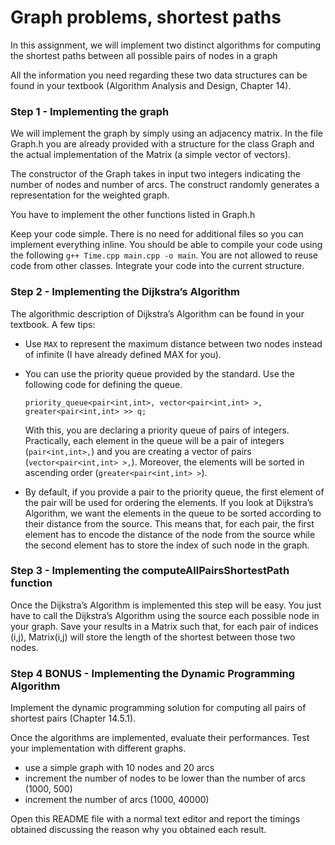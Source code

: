 # Graph problems, shortest paths

In this assignment, we will implement two distinct algorithms for computing the shortest paths between all possible pairs of nodes in a graph

All the information you need regarding these two data structures can be found in your textbook (Algorithm Analysis and Design, Chapter 14).

### Step 1 - Implementing the graph

We will implement the graph by simply using an adjacency matrix. In the file Graph.h you are already provided with a structure for the class Graph and the actual implementation of the Matrix (a simple vector of vectors).

The constructor of the Graph takes in input two integers indicating the number of nodes and number of arcs.
The construct randomly generates a representation for the weighted graph.

You have to implement the other functions listed in Graph.h

Keep your code simple.
There is no need for additional files so you can implement everything inline. You should be able to compile your code using the following `g++ Time.cpp main.cpp -o main`.
You are not allowed to reuse code from other classes. Integrate your code into the current structure.

### Step 2 - Implementing the Dijkstra’s Algorithm

The algorithmic description of Dijkstra’s Algorithm can be found in your textbook. A few tips:

- Use `MAX` to represent the maximum distance between two nodes instead of infinite (I have already defined MAX for you).
- You can use the priority queue provided by the standard. Use the following code for defining the queue.

  `priority_queue<pair<int,int>, vector<pair<int,int> >,  greater<pair<int,int> >> q;`

  With this, you are declaring a priority queue of pairs of integers. Practically, each element in the queue will be a pair of integers (`pair<int,int>,`) and you are creating a vector of pairs (`vector<pair<int,int> >,`). Moreover, the elements will be sorted in ascending order (`greater<pair<int,int> >`).

- By default, if you provide a pair to the priority queue, the first element of the pair will be used for ordering the elements. If you look at Dijkstra’s Algorithm, we want the elements in the queue to be sorted according to their distance from the source. This means that, for each pair, the first element has to encode the distance of the node from the source while the second element has to store the index of such node in the graph.


### Step 3 - Implementing the computeAllPairsShortestPath function

Once the Dijkstra’s Algorithm is implemented this step will be easy. You just have to call the Dijkstra’s Algorithm using the source each possible node in your graph. Save your results in a Matrix such that, for each pair of indices (i,j), Matrix(i,j) will store the length of the shortest between those two nodes.


### Step 4 BONUS - Implementing the Dynamic Programming Algorithm

Implement the dynamic programming solution for computing all pairs of shortest pairs (Chapter 14.5.1).

Once the algorithms are implemented, evaluate their performances. Test your implementation with different graphs.

- use a simple graph with 10 nodes and 20 arcs
- increment the number of nodes to be lower than the number of arcs (1000, 500)
- increment the number of arcs (1000, 40000)

Open this README file with a normal text editor and report the timings obtained discussing the reason why you obtained each result.
